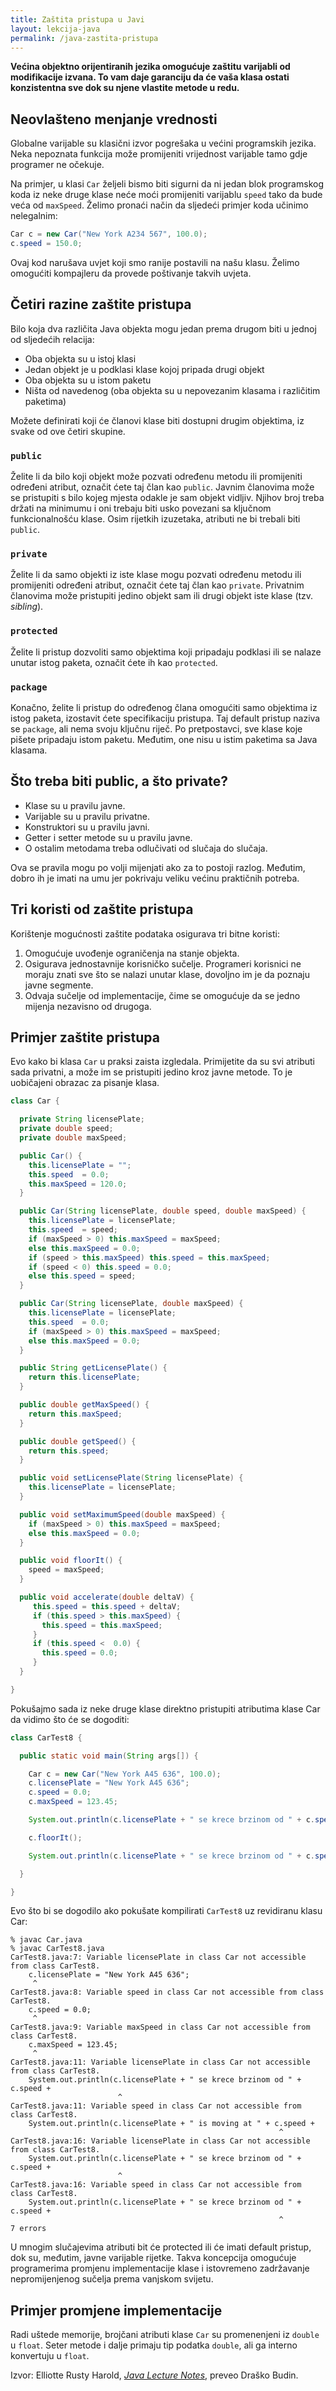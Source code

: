 ```yaml
---
title: Zaštita pristupa u Javi
layout: lekcija-java
permalink: /java-zastita-pristupa
---
```


**Većina objektno orijentiranih jezika omogućuje zaštitu varijabli od modifikacije izvana. To vam daje garanciju da će vaša klasa ostati konzistentna sve dok su njene vlastite metode u redu.**

## Neovlašteno menjanje vrednosti

Globalne varijable su klasični izvor pogrešaka u većini programskih jezika. Neka nepoznata funkcija može promijeniti vrijednost varijable tamo gdje programer ne očekuje.

Na primjer, u klasi `Car` željeli bismo biti sigurni da ni jedan blok programskog koda iz neke druge klase neće moći promijeniti varijablu `speed` tako da bude veća od `maxSpeed`. Želimo pronaći način da sljedeći primjer koda učinimo nelegalnim:

```java
Car c = new Car("New York A234 567", 100.0);
c.speed = 150.0;
```

Ovaj kod narušava uvjet koji smo ranije postavili na našu klasu. Želimo omogućiti kompajleru da provede poštivanje takvih uvjeta.

## Četiri razine zaštite pristupa

Bilo koja dva različita Java objekta mogu jedan prema drugom biti u jednoj od sljedećih relacija:

- Oba objekta su u istoj klasi
- Jedan objekt je u podklasi klase kojoj pripada drugi objekt
- Oba objekta su u istom paketu
- Ništa od navedenog (oba objekta su u nepovezanim klasama i različitim paketima)

Možete definirati koji će članovi klase biti dostupni drugim objektima, iz svake od ove četiri skupine.

### `public`

Želite li da bilo koji objekt može pozvati određenu metodu ili promijeniti određeni atribut, označit ćete taj član kao `public`. Javnim članovima može se pristupiti s bilo kojeg mjesta odakle je sam objekt vidljiv. Njihov broj treba držati na minimumu i oni trebaju biti usko povezani sa ključnom funkcionalnošću klase. Osim rijetkih izuzetaka, atributi ne bi trebali biti `public`.

### `private`

Želite li da samo objekti iz iste klase mogu pozvati određenu metodu ili promijeniti određeni atribut, označit ćete taj član kao `private`. Privatnim članovima može pristupiti jedino objekt sam ili drugi objekt iste klase (tzv. *sibling*).

### `protected`

Želite li pristup dozvoliti samo objektima koji pripadaju podklasi ili se nalaze unutar istog paketa, označit ćete ih kao `protected`.

### `package`

Konačno, želite li pristup do određenog člana omogućiti samo objektima iz istog paketa, izostavit ćete specifikaciju pristupa. Taj default pristup naziva se `package`, ali nema svoju ključnu riječ. Po pretpostavci, sve klase koje pišete pripadaju istom paketu. Međutim, one nisu u istim paketima sa Java klasama.

## Što treba biti public, a što private?

- Klase su u pravilu javne.
- Varijable su u pravilu privatne.
- Konstruktori su u pravilu javni.
- Getter i setter metode su u pravilu javne.
- O ostalim metodama treba odlučivati od slučaja do slučaja.

Ova se pravila mogu po volji mijenjati ako za to postoji razlog. Međutim, dobro ih je imati na umu jer pokrivaju veliku većinu praktičnih potreba.

## Tri koristi od zaštite pristupa

Korištenje mogućnosti zaštite podataka osigurava tri bitne koristi:

1. Omogućuje uvođenje ograničenja na stanje objekta.
2. Osigurava jednostavnije korisničko sučelje. Programeri korisnici ne moraju znati sve što se nalazi unutar klase, dovoljno im je da poznaju javne segmente.
3. Odvaja sučelje od implementacije, čime se omogućuje da se jedno mijenja nezavisno od drugoga.

## Primjer zaštite pristupa

Evo kako bi klasa `Car` u praksi zaista izgledala. Primijetite da su svi atributi sada privatni, a može im se pristupiti jedino kroz javne metode. To je uobičajeni obrazac za pisanje klasa.

```java
class Car {

  private String licensePlate;
  private double speed;
  private double maxSpeed;

  public Car() {
    this.licensePlate = "";
    this.speed  = 0.0;
    this.maxSpeed = 120.0;
  }

  public Car(String licensePlate, double speed, double maxSpeed) {
    this.licensePlate = licensePlate;
    this.speed  = speed;
    if (maxSpeed > 0) this.maxSpeed = maxSpeed;
    else this.maxSpeed = 0.0;
    if (speed > this.maxSpeed) this.speed = this.maxSpeed;
    if (speed < 0) this.speed = 0.0;
    else this.speed = speed;
  }

  public Car(String licensePlate, double maxSpeed) {
    this.licensePlate = licensePlate;
    this.speed  = 0.0;
    if (maxSpeed > 0) this.maxSpeed = maxSpeed;
    else this.maxSpeed = 0.0;
  }

  public String getLicensePlate() {
    return this.licensePlate;
  }

  public double getMaxSpeed() {
    return this.maxSpeed;
  }

  public double getSpeed() {
    return this.speed;
  }

  public void setLicensePlate(String licensePlate) {
    this.licensePlate = licensePlate;
  }

  public void setMaximumSpeed(double maxSpeed) {
    if (maxSpeed > 0) this.maxSpeed = maxSpeed;
    else this.maxSpeed = 0.0;
  }

  public void floorIt() {
    speed = maxSpeed;  
  }

  public void accelerate(double deltaV) {
     this.speed = this.speed + deltaV;
     if (this.speed > this.maxSpeed) {
       this.speed = this.maxSpeed;
     }
     if (this.speed <  0.0) {
       this.speed = 0.0;
     }
  }

}
```

Pokušajmo sada iz neke druge klase direktno pristupiti atributima klase Car da vidimo što će se dogoditi:

```java
class CarTest8 {

  public static void main(String args[]) {

    Car c = new Car("New York A45 636", 100.0);
    c.licensePlate = "New York A45 636";
    c.speed = 0.0;
    c.maxSpeed = 123.45;

    System.out.println(c.licensePlate + " se krece brzinom od " + c.speed + " kilometara na sat.");

    c.floorIt();

    System.out.println(c.licensePlate + " se krece brzinom od " + c.speed + " kilometara na sat.");

  }

}
```

Evo što bi se dogodilo ako pokušate kompilirati `CarTest8` uz revidiranu klasu Car:

```
% javac Car.java
% javac CarTest8.java
CarTest8.java:7: Variable licensePlate in class Car not accessible from class CarTest8.
    c.licensePlate = "New York A45 636";
     ^
CarTest8.java:8: Variable speed in class Car not accessible from class CarTest8.
    c.speed = 0.0;
     ^
CarTest8.java:9: Variable maxSpeed in class Car not accessible from class CarTest8.
    c.maxSpeed = 123.45;
     ^
CarTest8.java:11: Variable licensePlate in class Car not accessible from class CarTest8.
    System.out.println(c.licensePlate + " se krece brzinom od " + c.speed +
                        ^
CarTest8.java:11: Variable speed in class Car not accessible from class CarTest8.
    System.out.println(c.licensePlate + " is moving at " + c.speed +
                                                            ^
CarTest8.java:16: Variable licensePlate in class Car not accessible from class CarTest8.
    System.out.println(c.licensePlate + " se krece brzinom od " + c.speed +
                        ^
CarTest8.java:16: Variable speed in class Car not accessible from class CarTest8.
    System.out.println(c.licensePlate + " se krece brzinom od " + c.speed +
                                                            ^
7 errors
```

U mnogim slučajevima atributi bit će protected ili će imati default pristup, dok su, međutim, javne varijable rijetke. Takva koncepcija omogućuje programerima promjenu implementacije klase i istovremeno zadržavanje nepromijenjenog sučelja prema vanjskom svijetu.

## Primjer promjene implementacije

Radi uštede memorije, brojčani atributi klase `Car` su promenenjeni iz `double` u `float`. Seter metode i dalje primaju tip podatka `double`, ali ga interno konvertuju u `float`.

Izvor: Elliotte Rusty Harold, *[Java Lecture Notes](//www.cafeaulait.org/course/index.html)*, preveo Draško Budin.
